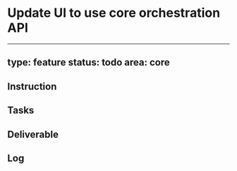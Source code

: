 # Update UI to use core orchestration API

---
type: feature
status: todo
area: core
---


## Instruction

## Tasks

## Deliverable

## Log
